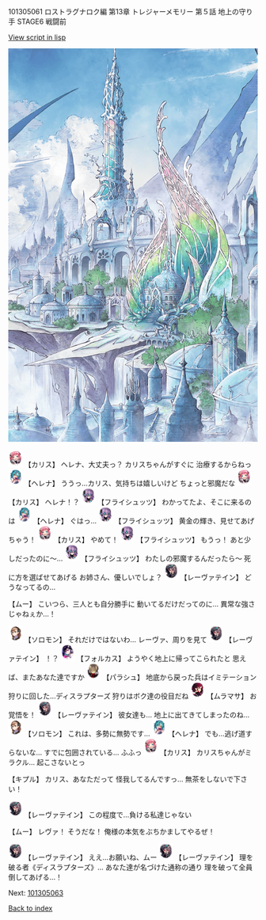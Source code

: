 101305061 ロストラグナロク編 第13章 トレジャーメモリー 第５話 地上の守り手 STAGE6 戦闘前

[View script in lisp](../scripts/101305061.txt)

![fairy_world.png](../images/backgrounds/fairy_world.png)

<img src="../images/units/3602511.png" alt="3602511.png" height="34"/>
【カリス】
ヘレナ、大丈夫っ？
カリスちゃんがすぐに
治療するからねっ

<img src="../images/units/3302811.png" alt="3302811.png" height="34"/>
【ヘレナ】
ううっ…カリス、気持ちは嬉しいけど
ちょっと邪魔だな

<img src="../images/units/3602511.png" alt="3602511.png" height="34"/>
【カリス】
ヘレナ！？

<img src="../images/units/3502719.png" alt="3502719.png" height="34"/>
【フライシュッツ】
わかってたよ、そこに来るのは

<img src="../images/units/3302811.png" alt="3302811.png" height="34"/>
【ヘレナ】
ぐはっ…

<img src="../images/units/3502719.png" alt="3502719.png" height="34"/>
【フライシュッツ】
黄金の輝き、見せてあげちゃう！

<img src="../images/units/3602511.png" alt="3602511.png" height="34"/>
【カリス】
やめて！

<img src="../images/units/3502719.png" alt="3502719.png" height="34"/>
【フライシュッツ】
もうっ！
あと少しだったのに～…

<img src="../images/units/3502719.png" alt="3502719.png" height="34"/>
【フライシュッツ】
わたしの邪魔するんだったら～
死に方を選ばせてあげる
お姉さん、優しいでしょ？

<img src="../images/units/3100211.png" alt="3100211.png" height="34"/>
【レーヴァテイン】
どうなってるの…

【ムー】
こいつら、三人とも自分勝手に
動いてるだけだってのに…
異常な強さじゃねぇか…！

<img src="../images/units/3503111.png" alt="3503111.png" height="34"/>
【ソロモン】
それだけではないわ…
レーヴァ、周りを見て

<img src="../images/units/3100211.png" alt="3100211.png" height="34"/>
【レーヴァテイン】
！？

<img src="../images/units/3301811.png" alt="3301811.png" height="34"/>
【フォルカス】
ようやく地上に帰ってこられたと
思えば、またあなた達ですか

<img src="../images/units/3200411.png" alt="3200411.png" height="34"/>
【パラシュ】
地底から戻った兵はイミテーション
狩りに回した…ディスラプターズ
狩りはボク達の役目だね

<img src="../images/units/3102511.png" alt="3102511.png" height="34"/>
【ムラマサ】
お覚悟を！

<img src="../images/units/3100211.png" alt="3100211.png" height="34"/>
【レーヴァテイン】
彼女達も…
地上に出てきてしまったのね…

<img src="../images/units/3503111.png" alt="3503111.png" height="34"/>
【ソロモン】
これは、多勢に無勢です…

<img src="../images/units/3302811.png" alt="3302811.png" height="34"/>
【ヘレナ】
でも…逃げ道すらないな…
すでに包囲されている…
ふふっ

<img src="../images/units/3602511.png" alt="3602511.png" height="34"/>
【カリス】
カリスちゃんがミラクル…
起こさないとっ

【キプル】
カリス、あなただって
怪我してるんですっ…
無茶をしないで下さい！

<img src="../images/units/3100211.png" alt="3100211.png" height="34"/>
【レーヴァテイン】
この程度で…負ける私達じゃない

【ムー】
レヴァ！
そうだな！
俺様の本気をぶちかましてやるぜ！

<img src="../images/units/3100211.png" alt="3100211.png" height="34"/>
【レーヴァテイン】
ええ…お願いね、ムー

<img src="../images/units/3100211.png" alt="3100211.png" height="34"/>
【レーヴァテイン】
理を破る者《ディスラプターズ》…
あなた達が名づけた通称の通り
理を破って全員倒してあげる…！

Next: [101305063](101305063.md)

[Back to index](index.md)
